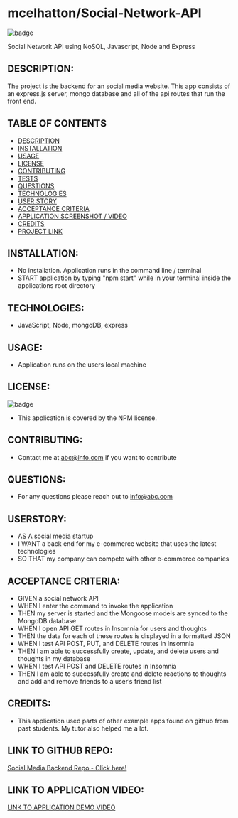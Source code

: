 # mcelhatton/Social-Network-API
![badge](https://img.shields.io/badge/license-NPM-brightgreen)

Social Network API using NoSQL, Javascript, Node and Express

## DESCRIPTION:<a name="description"></a>
The project is the backend for an social media website.  This app consists of an express.js server, mongo database and all of the api routes that run the front end.

## TABLE OF CONTENTS
- [DESCRIPTION](#description)
- [INSTALLATION](#installation)
- [USAGE](#usage)
- [LICENSE](#license)
- [CONTRIBUTING](#contributing)
- [TESTS](#tests)
- [QUESTIONS](#questions)
- [TECHNOLOGIES](#technologies)
- [USER STORY](#userstory)
- [ACCEPTANCE CRITERIA](#acceptance)
- [APPLICATION SCREENSHOT / VIDEO](#screenshot)
- [CREDITS](#credits)
- [PROJECT LINK](#repo)

## INSTALLATION:<a name="installation"></a>
* No installation.  Application runs in the command line / terminal
* START application by typing "npm start" while in your terminal inside the applications root directory

## TECHNOLOGIES:<a name="technologies"></a>
* JavaScript, Node, mongoDB, express

## USAGE:<a name="usage"></a>
* Application runs on the users local machine

## LICENSE:<a name="license"></a>
![badge](https://img.shields.io/badge/license-NPM-brightgreen)
<br />
* This application is covered by the NPM license. 

## CONTRIBUTING:<a name="contributing"></a>
* Contact me at abc@info.com if you want to contribute

## QUESTIONS:<a name="questions"></a>
* For any questions please reach out to info@abc.com

## USERSTORY:<a name="userstory"></a>
* AS A social media startup
* I WANT a back end for my e-commerce website that uses the latest technologies
* SO THAT my company can compete with other e-commerce companies

## ACCEPTANCE CRITERIA:<a name="acceptance"></a>
* GIVEN a social network API
* WHEN I enter the command to invoke the application
* THEN my server is started and the Mongoose models are synced to the MongoDB database
* WHEN I open API GET routes in Insomnia for users and thoughts
* THEN the data for each of these routes is displayed in a formatted JSON
* WHEN I test API POST, PUT, and DELETE routes in Insomnia
* THEN I am able to successfully create, update, and delete users and thoughts in my database
* WHEN I test API POST and DELETE routes in Insomnia
* THEN I am able to successfully create and delete reactions to thoughts and add and remove friends to a user’s friend list
   
## CREDITS:<a name="credits"></a>
* This application used parts of other example apps found on github from past students.  My tutor also helped me a lot.

## LINK TO GITHUB REPO:<a name="repo"></a>
[Social Media Backend Repo - Click here!]( https://github.com/mcelhatton/Social-Network-API)
  
## LINK TO APPLICATION VIDEO:<a name="Video Demo"></a>
[LINK TO APPLICATION DEMO VIDEO]( https://drive.google.com/file/d/1Xu-6l5N57xRJgfKT4gIRNaocmgEjGwcP/view?usp=sharing )